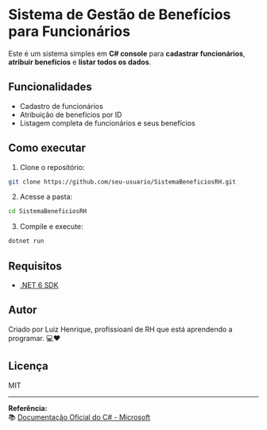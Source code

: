 # Sistema de Gestão de Benefícios para Funcionários

Este é um sistema simples em **C# console** para **cadastrar funcionários**, **atribuir benefícios** e **listar todos os dados**.

## Funcionalidades

- Cadastro de funcionários
- Atribuição de benefícios por ID
- Listagem completa de funcionários e seus benefícios

## Como executar

1. Clone o repositório:
```bash
git clone https://github.com/seu-usuario/SistemaBeneficiosRH.git
```

2. Acesse a pasta:
```bash
cd SistemaBeneficiosRH
```

3. Compile e execute:
```bash
dotnet run
```

## Requisitos

- [.NET 6 SDK](https://dotnet.microsoft.com/en-us/download)

## Autor

Criado por Luiz Henrique, profissioanl de RH que está aprendendo a programar. 💻❤️

## Licença

MIT

---

**Referência:**  
📚 [Documentação Oficial do C# - Microsoft](https://learn.microsoft.com/pt-br/dotnet/csharp/)
